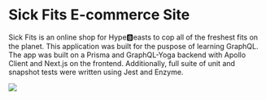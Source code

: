 # Sick Fits E-commerce Site
Sick Fits is an online shop for Hype🅱️easts to cop all of the freshest fits on the planet.  This application was built for the puspose of learning GraphQL. The app was built on a Prisma and GraphQL-Yoga backend with Apollo Client and Next.js on the frontend. Additionally, full suite of unit and snapshot tests were written using Jest and Enzyme.

![](sickfits.gif)
